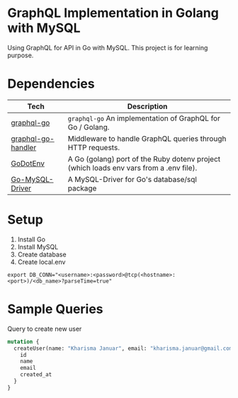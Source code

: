 # GraphQL Implementation in Golang with MySQL
Using GraphQL for API in Go with MySQL. This project is for learning purpose.

# Dependencies

| **Tech**                                                               | **Description**                                                                                                              |
| ---------------------------------------------------------------------- | ---------------------------------------------------------------------------------------------------------------------------- |
| [graphql-go](https://github.com/graphql-go/graphql)                    | `graphql-go` An implementation of GraphQL for Go / Golang.                                                                   |
| [graphql-go-handler](https://github.com/graphql-go/graphql-go-handler) | Middleware to handle GraphQL queries through HTTP requests.                                                                  |
| [GoDotEnv](https://github.com/joho/godotenv)                           | A Go (golang) port of the Ruby dotenv project (which loads env vars from a .env file).                                       |
| [Go-MySQL-Driver](https://github.com/go-sql-driver/mysql)              | A MySQL-Driver for Go's database/sql package                                                                                 |

# Setup

1. Install Go
2. Install MySQL
3. Create database
4. Create local.env
```
export DB_CONN="<username>:<password>@tcp(<hostname>:<port>)/<db_name>?parseTime=true"
```

# Sample Queries
 Query to create new user
```graphql
mutation {
  createUser(name: "Kharisma Januar", email: "kharisma.januar@gmail.com") {
    id
    name
    email
    created_at
  }
}
```
